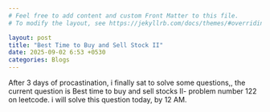 ```yaml
---
# Feel free to add content and custom Front Matter to this file.
# To modify the layout, see https://jekyllrb.com/docs/themes/#overriding-theme-defaults

layout: post
title: "Best Time to Buy and Sell Stock II"
date: 2025-09-02 6:53 +0530
categories: Blogs
---
```

After 3 days of procastination, i finally sat to solve some questions,, the current question is Best time to buy and sell stocks II- problem number 122 on leetcode. i will solve this question today, by 12 AM.
